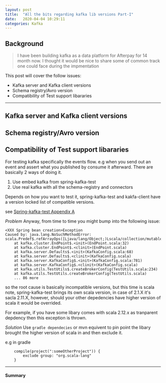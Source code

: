 ```yaml
---
layout: post
title:  "All the bits regarding kafka lib versions Part-I"
date:   2020-04-04 10:29:11
categories: Kafka
---
```


## Background

> I have been building kafka as a data platform for Afterpay for 14 month now. I thought it would be nice to share some of common track one could face during the impmentation

This post will cover the follow issues:

+ Kafka server and Kafka client versions
+ Schema registry/Avro version
+ Compatibility of Test support libararies 

***

## Kafka server and Kafka client versions

## Schema registry/Avro version

## Compatibility of Test support libararies 
For testing kafka specifically the events flow. e.g when you send out an event and assert what you published by consume it afterward.
There are basically 2 ways of doing it.

1. Use embed kafka from spring-kafka-test
2. Use real kafka with all the schema-registry and connectors

Depends on how you want to test it, spring-kafka-test and kakfa-client have a version locked list of compatible versions.

see [Spring-kafka-test Appendix A](https://docs.spring.io/spring-kafka/docs/2.1.x/reference/html/deps-for-11x.html) 

*Problem*
Anyway, from time to time you might bump into the following issue:

```
<XXX Spring bean creation>Exception
Caused by: java.lang.NoSuchMethodError: scala.Predef$.refArrayOps([Ljava/lang/Object;)Lscala/collection/mutable/ArrayOps;
	at kafka.cluster.EndPoint$.<init>(EndPoint.scala:32)
	at kafka.cluster.EndPoint$.<clinit>(EndPoint.scala)
	at kafka.server.Defaults$.<init>(KafkaConfig.scala:68)
	at kafka.server.Defaults$.<clinit>(KafkaConfig.scala)
	at kafka.server.KafkaConfig$.<init>(KafkaConfig.scala:781)
	at kafka.server.KafkaConfig$.<clinit>(KafkaConfig.scala)
	at kafka.utils.TestUtils$.createBrokerConfig(TestUtils.scala:234)
	at kafka.utils.TestUtils.createBrokerConfig(TestUtils.scala)
	... 86 more
```

so the root cause is basically incompatible versions, but this time is scala
note, spring-kafka-test brings its own scala version, in case of 2.1.X it's sacla 2.11.X, however, should your other depedencies have higher version of scala it would be overrided. 

For example, if you have some libary comes with scala 2.12.x as tranparent depdency then this exception is thrown.

*Solution*
Use `gradle dependecies` or mvn equivent to pin point the libary brought the higher version of scala in and then exclude it.

e.g in gradle
```
    compile(project(":someOtherProject")) {
        exclude group: "org.scala-lang"
    }
```


---------

#### Summary


